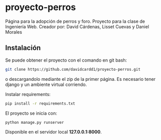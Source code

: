 # proyecto-perros
Página para la adopción de perros y foro.
Proyecto para la clase de Ingeniería Web.
Creador por: David Cárdenas, Lisset Cuevas y Daniel Morales

## Instalación
  Se puede obtener el proyecto con el comando en git bash:

```bash
git clone https://github.com/davidcardd1/proyecto-perros.git
```
  o descargandolo mediante el zip de la primer página.
  Es necesario tener django y un ambiente virtual corriendo.
  
  Instalar requirements:

```bash
pip install -r requirements.txt
```
  El proyecto se inicia con:

```bash
python manage.py runserver
```

Disponible en el servidor local **127.0.0.1:8000**.

  
